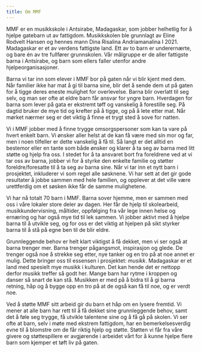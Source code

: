```yaml
---
title: Om MMF
---
```

MMF er en musikkskole i Antsirabe, Madagaskar, som jobber helhetlig for å hjelpe gatebarn ut av fattigdom. Musikkskolen ble grunnlagt av Eline Rodvelt Hansen og hennes mann Dina Risalina Andriamanalina I 2021. Madagaskar er et av verdens fattigste land. Ett av to barn er underernærte, og bare én av tre fullfører grunnskolen. Vår målgruppe er de aller fattigste barna i Antsirabe, og barn som ellers faller utenfor andre hjelpeorganisasjoner. 

Barna vi tar inn som elever i MMF bor på gaten når vi blir kjent med dem. Når familier ikke har mat å gi til barna sine, blir det å sende dem ut på gaten for å tigge deres eneste mulighet for overlevelse. Barna blir overlatt til seg selv, og man ser ofte at eldre barn får ansvar for yngre barn. Hverdagen for barna som lever på gata er ekstremt tøff og vanskelig å forestille seg. På dagtid bruker de mye tid og krefter på å tigge, og på å lete etter mat. Når mørket nærmer seg er det viktig å finne et trygt sted å sove for natten. 

Vi i MMF jobber med å finne trygge omsorgspersoner som kan ta vare på hvert enkelt barn. Vi ønsker aller helst at de kan få være med sin mor og far, men i noen tilfeller er dette vanskelig å få til. Så langt er det alltid en bestemor eller en tante som både ønsker og klarer å ta seg av barna med litt støtte og hjelp fra oss. I stedet for å ta ansvaret bort fra foreldrene ved at vi tar oss av barna, jobber vi for å styrke den enkelte familie og støtter foreldre/foresatte til å ta seg av barna sine. Når vi tar inn et nytt barn i prosjektet, inkluderer vi som regel alle søsknene. Vi har sett at det gir gode resultater å jobbe sammen med hele familien, og opplever at det ville være urettferdig om et søsken ikke får de samme mulighetene. 

Vi har nå totalt 70 barn i MMF.  Barna sover hjemme, men er sammen med oss i våre lokaler store deler av dagen. Her får de hjelp til skolearbeid, musikkundervisning, måltider, oppfølging fra vår lege innen helse og ernæring og har også mye tid til lek sammen. Vi jobber aktivt med å hjelpe barna til å utvikle seg, og for oss er det viktig at hjelpen på sikt styrker barna til å stå på egne ben til de blir eldre. 

Grunnleggende behov er helt klart viktigst å få dekket, men vi ser også at barna trenger mer. Barna trenger pågangsmot, inspirasjon og glede. De trenger også noe å strekke seg etter, nye tanker og en tro på at noe annet er mulig.  Dette bringer oss til essensen i prosjektet: *musikk*. Madagaskar er et land med spesielt mye musikk i kulturen. Det kan hende det er nettopp derfor musikk treffer så godt her. Mange barn har rytme i kroppen og danser så snart de kan stå. Musikken er med på å bidra til å gi barna retning, håp og å bygge opp en tro på at de også kan få til noe, og er verdt noe. 

Ved å støtte MMF sitt arbeid gir du barn et håp om en lysere fremtid. Vi mener at alle barn har rett til å få dekket sine grunnleggende behov, samt det å føle seg trygge, få utvikle talentene sine og å få gå på skolen. Vi ser ofte at barn, selv i møte med ekstrem fattigdom, har en bemerkelsesverdig evne til å blomstre om de får riktig hjelp og støtte. Støtten vi får fra våre givere og støttespillere er avgjørende i arbeidet vårt for å kunne hjelpe flere barn som kjemper et tøft liv på gaten.
